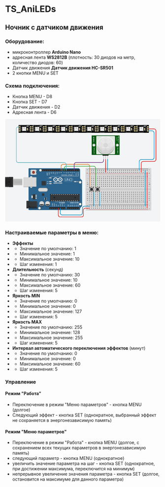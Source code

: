# TS_AniLEDs

## Ночник с датчиком движения

### Оборудование:
- микроконтроллер **Arduino Nano**
- адресная лента **WS2812B** (плотность: 30 диодов на метр, количество диодов: 60)
- Датчик движения **Датчик движения HC-SR501**
- 2 кнопки MENU и SET
  
### Схема подключения:

- Кнопка MENU     - D8
- Кнопка SET      - D7
- Датчик движения - D2
- Адресная лента  - D6

![alt text](https://github.com/TukhvatullinTR/ts_anileds/blob/main/%D0%A1%D1%85%D0%B5%D0%BC%D0%B0%20%D0%BF%D0%BE%D0%B4%D0%BA%D0%BB%D1%8E%D1%87%D0%B5%D0%BD%D0%B8%D1%8F.png?raw=true)

### Настраиваемые параметры в меню:
  - **Эффекты**
  - - Значение по умолчанию: 1
  - - Минимальное значение: 1
  - - Максимальное значение: 10
  - - Шаг изменения: 1
  - **Длительность** (секунд)
  - - Значение по умолчанию: 30
  - - Минимальное значение: 10
  - - Максимальное значение: 60
  - - Шаг изменения: 5
  - **Яркость MIN**
  - - Значение по умолчанию: 0
  - - Минимальное значение: 0
  - - Максимальное значение: 127
  - - Шаг изменения: 5
  - **Яркость MAX**
  - - Значение по умолчанию: 255
  - - Минимальное значение: 128
  - - Максимальное значение: 255
  - - Шаг изменения: 5
  - **Интервал автоматического переключения эффектов** (минут)
  - - Значение по умолчанию: 0
  - - Минимальное значение: 0
  - - Максимальное значение: 60
  - - Шаг изменения: 5

### Управление

#### Режим "Работа"
- Переключение в режим "Меню параметров" - кнопка MENU (долгое)
- Следующий эффект - кнопка SET (однократное, выбранный эффект не сохраняется в энергонезависимую память)

#### Режим "Меню параметров"
- Переключение в режим "Работа" - кнопка MENU (долгое, с сохранением всех текущих параметров в энергонезависимую память)
- следующий параметр - кнопка MENU (однократное)
- увеличить значение параметра на шаг - кнопка SET (однократное, при достижении максимума, переключится на минимум)
- непрерывное увеличение значения параметра - кнопка SET (долгое, остановится на максимуме для данного параметра)
